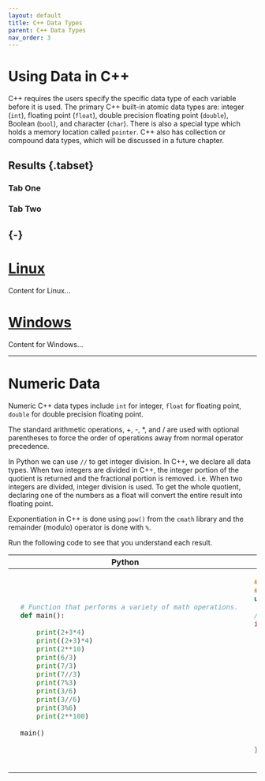```yaml
---
layout: default
title: C++ Data Types
parent: C++ Data Types
nav_order: 3
---
```


# Using Data in C++

C++ requires the users specify the specific data type of each variable
before it is used. The primary C++ built-in atomic data types are:
integer (`int`), floating point (`float`), double precision floating
point (`double`), Boolean (`bool`), and character (`char`). There is
also a special type which holds a memory location called `pointer`. C++
also has collection or compound data types, which will be discussed in a
future chapter.

## Results {.tabset}

### Tab One

### Tab Two

## {-}

# [Linux](#tab/linux)

Content for Linux...

# [Windows](#tab/windows)

Content for Windows...

---

# Numeric Data

Numeric C++ data types include `int` for integer, `float` for floating
point, `double` for double precision floating point.

The standard arithmetic operations, +, -, \*, and / are used with
optional parentheses to force the order of operations away from normal
operator precedence.

In Python we can use `//` to get integer division. In C++, we declare
all data types. When two integers are divided in C++, the integer
portion of the quotient is returned and the fractional portion is
removed. i.e. When two integers are divided, integer division is used.
To get the whole quotient, declaring one of the numbers as a float will
convert the entire result into floating point.

Exponentiation in C++ is done using `pow()` from the `cmath` library and
the remainder (modulo) operator is done with `%`.

Run the following code to see that you understand each result.

<table>
    <tr>
        <th>Python</th>
        <th>C++</th>
    </tr>
    <tr>
    <tbody>
<td markdown="span">

```python
  # Function that performs a variety of math operations.
  def main():
  
      print(2+3*4)
      print((2+3)*4)
      print(2**10)
      print(6/3)
      print(7/3)
      print(7//3)
      print(7%3)
      print(3/6)
      print(3//6)
      print(3%6)
      print(2**100)
  
  main()
``` 
</td>
<td markdown="span">

```cpp
  #include <iostream>
  #include <cmath>
  using namespace std;
  
  // Function that perfoms various math operations
  int main(){
  
      cout << (2+3*4) << endl;
      cout << (2+3)*4 << endl;
      cout << pow(2, 10) << endl;
      cout << float(6)/3 << endl;
      cout << float(7)/3 << endl;
      cout << 7/3 << endl; //In C++ this is integer division
      cout << 7%3 << endl;
      cout << float(3)/6 << endl;
      cout << 3/6 << endl;
      cout << 3%6 << endl;
      cout << pow(2, 100) << endl;
  
      return 0;
  }
  
```
</td>
</tr>
</tbody>
</table>


